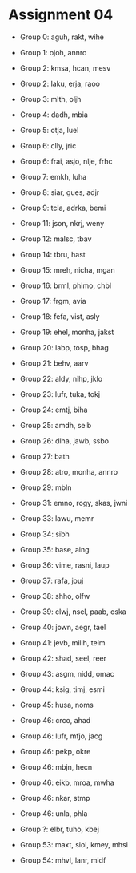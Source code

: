 # Assignment 04

- Group 0: aguh, rakt, wihe
- Group 1: ojoh, annro
- Group 2: kmsa, hcan, mesv
- Group 2: laku, erja, raoo
- Group 3: mlth, oljh
- Group 4: dadh, mbia
- Group 5: otja, luel
- Group 6: clly, jric
- Group 6: frai, asjo, nlje, frhc
- Group 7: emkh, luha
- Group 8: siar, gues, adjr
- Group 9: tcla, adrka, bemi

- Group 11: json, nkrj, weny
- Group 12: malsc, tbav
- Group 14: tbru, hast
- Group 15: mreh, nicha, mgan
- Group 16: brml, phimo, chbl
- Group 17: frgm, avia
- Group 18: fefa, vist, asly
- Group 19: ehel, monha, jakst
- Group 20: labp, tosp, bhag
- Group 21: behv, aarv
- Group 22: aldy, nihp, jklo
- Group 23: lufr, tuka, tokj
- Group 24: emtj, biha
- Group 25: amdh, selb
- Group 26: dlha, jawb, ssbo
- Group 27: bath
- Group 28: atro, monha, annro
- Group 29: mbln

- Group 31: emno, rogy, skas, jwni
- Group 33: lawu, memr
- Group 34: sibh
- Group 35: base, aing
- Group 36: vime, rasni, laup
- Group 37: rafa, jouj
- Group 38: shho, olfw
- Group 39: clwj, nsel, paab, oska
- Group 40: jown, aegr, tael
- Group 41: jevb, millh, teim
- Group 42: shad, seel, reer
- Group 43: asgm, nidd, omac
- Group 44: ksig, timj, esmi
- Group 45: husa, noms
- Group 46: crco, ahad
- Group 46: lufr, mfjo, jacg
- Group 46: pekp, okre
- Group 46: mbjn, hecn
- Group 46: eikb, mroa, mwha
- Group 46: nkar, stmp
- Group 46: unla, phla
- Group ?: elbr, tuho, kbej
- Group 53: maxt, siol, kmey, mhsi
- Group 54: mhvl, lanr, midf
